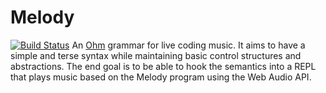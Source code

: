 # Melody
[![Build Status](https://travis-ci.org/zanchi/ohm-grammar-melody.svg?branch=master)](https://travis-ci.org/zanchi/ohm-grammar-melody)
An [Ohm](https://github.com/harc/ohm) grammar for live coding music. It aims to have a simple and terse syntax while maintaining basic control structures and abstractions. The end goal is to be able to hook the semantics into a REPL that plays music based on the Melody program using the Web Audio API.